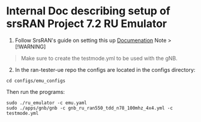 Internal Doc describing setup of srsRAN Project 7.2 RU Emulator
===============================================================


1. Follow SrsRAN's guide on setting this up [Documenation](https://docs.srsran.com/projects/project/en/latest/tutorials/source/testmode/source/index.html)
Note > [!WARNING]
> Make sure to create the testmode.yml  to be used with the gNB.

2. In the ran-tester-ue repo the configs are located in the configs directory:

``` 
cd configs/emu_configs
```

Then run the programs:

```
sudo ./ru_emulator -c emu.yaml
sudo ./apps/gnb/gnb -c gnb_ru_ran550_tdd_n78_100mhz_4x4.yml -c testmode.yml
```

